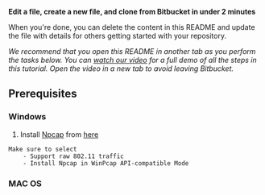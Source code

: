 **Edit a file, create a new file, and clone from Bitbucket in under 2 minutes**

When you're done, you can delete the content in this README and update the file with details for others getting started with your repository.

*We recommend that you open this README in another tab as you perform the tasks below. You can [watch our video](https://youtu.be/0ocf7u76WSo) for a full demo of all the steps in this tutorial. Open the video in a new tab to avoid leaving Bitbucket.*


## Prerequisites
### Windows
   1) Install [Npcap](https://nmap.org/npcap/) from [here](https://nmap.org/npcap/dist/npcap-0.9997.exe)
    
    Make sure to select 
        - Support raw 802.11 traffic
        - Install Npcap in WinPcap API-compatible Mode
    
### MAC OS